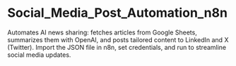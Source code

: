 # Social_Media_Post_Automation_n8n
Automates AI news sharing: fetches articles from Google Sheets, summarizes them with OpenAI, and posts tailored content to LinkedIn and X (Twitter). Import the JSON file in n8n, set credentials, and run to streamline social media updates.
